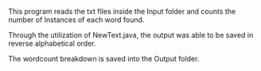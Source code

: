 This program reads the txt files inside the Input folder and counts the number of Instances of each word found.

Through the utilization of NewText.java, the output was able to be saved in reverse alphabetical order.

The wordcount breakdown is saved into the Output folder.
